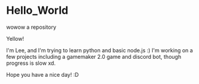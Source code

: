 # Hello_World
wowow a repository

Yellow! 

I'm Lee, and I'm trying to learn python and basic node.js :) 
I'm working on a few projects including a gamemaker 2.0 game and discord bot,
though progress is slow xd.

Hope you have a nice day! :D
